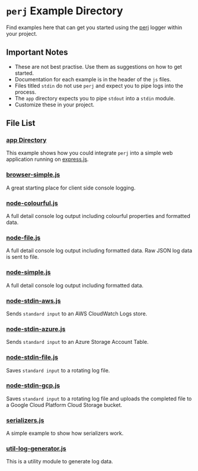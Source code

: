 # `perj` Example Directory

Find examples here that can get you started using the [perj](https://github.com/grantcarthew/node-perj) logger within your project.

## Important Notes

- These are not best practise. Use them as suggestions on how to get started.
- Documentation for each example is in the header of the `js` files.
- Files titled `stdin` do not use `perj` and expect you to pipe logs into the process.
- The `app` directory expects you to pipe `stdout` into a `stdin` module.
- Customize these in your project.

## File List

### [app Directory](/examples/app/README.md)

This example shows how you could integrate `perj` into a simple web application running on [express.js](https://expressjs.com/).

### [browser-simple.js](/examples/browser-console-full.js)

A great starting place for client side console logging.

### [node-colourful.js](/examples/node-colourful.js)

A full detail console log output including colourful properties and formatted data.

### [node-file.js](/examples/node-file.js)

A full detail console log output including formatted data. Raw JSON log data is sent to file.

### [node-simple.js](/examples/node-simple.js)

A full detail console log output including formatted data.

### [node-stdin-aws.js](/examples/node-stdin-aws.js)

Sends `standard input` to an AWS CloudWatch Logs store.

### [node-stdin-azure.js](/examples/node-stdin-azure.js)

Sends `standard input` to an Azure Storage Account Table.

### [node-stdin-file.js](/examples/node-stdin-file.js)

Saves `standard input` to a rotating log file.

### [node-stdin-gcp.js](/examples/node-stdin-gcp.js)

Saves `standard input` to a rotating log file and uploads the completed file to a Google Cloud Platform Cloud Storage bucket.

### [serializers.js](/examples/serializers.js)

A simple example to show how serializers work.

### [util-log-generator.js](/examples/util-log-generator.js)

This is a utility module to generate log data.
